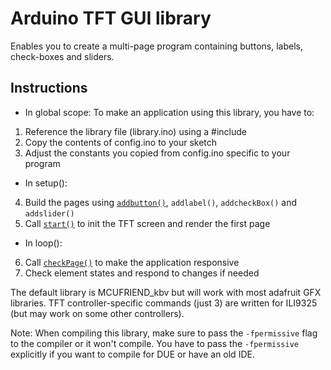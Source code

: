 # Arduino TFT GUI library
Enables you to create a multi-page program containing buttons, labels, check-boxes and sliders.

## Instructions
* In global scope:
To make an application using this library, you have to:
1. Reference the library file (library.ino) using a #include
2. Copy the contents of config.ino to your sketch
3. Adjust the constants you copied from config.ino specific to your program
* In setup():
4. Build the pages using [`addbutton()`](https://github.com/Mammad900/Arduino-TFT-GUI-library/wiki/addbutton()), `addlabel()`, `addcheckBox()` and `addslider()`
5. Call [`start()`](https://github.com/Mammad900/Arduino-TFT-GUI-library/wiki/start()) to init the TFT screen and render the first page
* In loop():
6. Call [`checkPage()`](https://github.com/Mammad900/Arduino-TFT-GUI-library/wiki/checkPage()) to make the application responsive
7. Check element states and respond to changes if needed

The default library is MCUFRIEND_kbv but will work with most adafruit GFX libraries.
TFT controller-specific commands (just 3) are written for ILI9325 (but may work on some other controllers).

Note: When compiling this library, make sure to pass the `-fpermissive` flag to the compiler or it won't compile. You have to pass the `-fpermissive` explicitly if you want to compile for DUE or have an old IDE.
